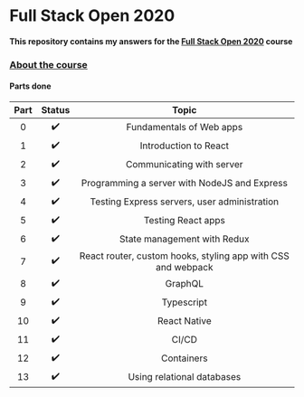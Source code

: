 # Full Stack Open 2020

#### This repository contains my answers for the [Full Stack Open 2020](https://fullstackopen.com/en/) course ####

### [About the course](https://fullstackopen.com/en/about)

#### Parts done ####

| Part | Status | Topic 
| :----:|:-----:|:----:|
| 0 | :heavy_check_mark: | Fundamentals of Web apps |
| 1 | :heavy_check_mark: | Introduction to React |
| 2 | :heavy_check_mark: | Communicating with server |
| 3 | :heavy_check_mark: | Programming a server with NodeJS and Express |
| 4 | :heavy_check_mark: | Testing Express servers, user administration |
| 5 | :heavy_check_mark: | Testing React apps |
| 6 | :heavy_check_mark: | State management with Redux |
| 7 | :heavy_check_mark: | React router, custom hooks, styling app with CSS and webpack |
| 8 | :heavy_check_mark: | GraphQL |
| 9 | :heavy_check_mark: | Typescript |
| 10 | :heavy_check_mark: | React Native |
| 11 | :heavy_check_mark: | CI/CD |
| 12 | :heavy_check_mark: | Containers |
| 13 | :heavy_check_mark: | Using relational databases  |

